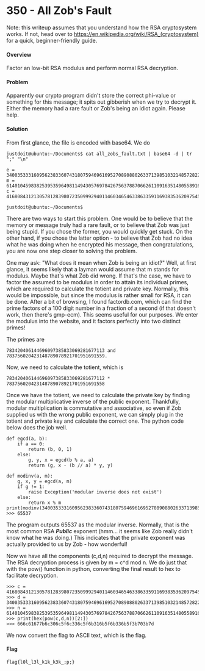 # 350 - All Zob's Fault

Note: this writeup assumes that you understand how the RSA cryptosystem works.  If not, head over to https://en.wikipedia.org/wiki/RSA_(cryptosystem) for a quick, beginner-friendly guide.

#### Overview

Factor an low-bit RSA modulus and perform normal RSA decryption.

#### Problem

Apparently our crypto program didn't store the correct phi-value or something for this message; it spits out gibberish when we try to decrypt it. Either the memory had a rare fault or Zob's being an idiot again. Please help.


#### Solution

From first glance, the file is encoded with base64.  We do 
        
    justdoit@ubuntu:~/Documents$ cat all_zobs_fault.txt | base64 -d | tr ";" "\n"
    
    e = 340035333160956238336074318075946961695270890880263371398510321485728225; 
    m = 614010459838253953596498114943057697842675637887066261109163514805589167; 
    c = 416808431213057812839807235099929401146034654633863359116938353620975451;
    
    justdoit@ubuntu:~/Documents$
There are two ways to start this problem.  One would be to believe that the memory or message truly had a rare fault, or to believe that Zob was just being stupid.  If you chose the former, you would quickly get stuck.  On the other hand, if you chose the latter option - to believe that Zob had no idea what he was doing when he encrypted his message, then congratulations, you are now one step closer to solving the problem.  

One may ask: "What does it mean when Zob is being an idiot?"  Well, at first glance, it seems likely that a layman would assume that m stands for modulus.  Maybe that's what Zob did wrong.  If that's the case, we have to factor the assumed to be modulus in order to attain its individual primes, which are required to calculate the totient and private key.  Normally, this would be impossible, but since the modulus is rather small for RSA, it can be done.  After a bit of browsing, I found factordb.com, which can find the prime factors of a 100 digit number in a fraction of a second (if that doesn't work, then there's gmp-ecm).    This seems useful for our purposes.  We enter the modulus into the website, and it factors perfectly into two distinct primes!

The primes are 

    783420406144696097385833069281677113 and 783756020423148789078921701951691559.
    
Now, we need to calculate the totient, which is 
    
    783420406144696097385833069281677112 * 783756020423148789078921701951691558 
    
Once we have the totient, we need to calculate the private key by finding the modular multiplicative inverse of the public exponent.  Thankfully, modular multiplication is commutative and associative, so even if Zob supplied us with the wrong public exponent, we can simply plug in the totient and private key and calculate the correct one.  The python code below does the job well.

    def egcd(a, b):
        if a == 0:
            return (b, 0, 1)
        else:
            g, y, x = egcd(b % a, a)
            return (g, x - (b // a) * y, y)
    
    def modinv(a, m):
        g, x, y = egcd(a, m)
        if g != 1:
            raise Exception('modular inverse does not exist')
        else:
            return x % m
    print(modinv(340035333160956238336074318075946961695270890880263371398510321485728225,614010459838253953596498114943057696275499211319221374644408743572220496))
    >>> 65537

The program outputs 65537 as the modular inverse.  Normally, that is the most common RSA <i><b>Public</b></i> exponent (hmm... it seems like Zob really didn't know what he was doing.)  This indicates that the private exponent was actually provided to us by Zob - how wonderful!

Now we have all the components (c,d,n) required to decrypt the message.  The RSA decryption process is given by m = c^d mod n.  We do just that with the pow() function in python, converting the final result to hex to facilitate decryption.

    >>> c = 416808431213057812839807235099929401146034654633863359116938353620975451
    >>> d = 340035333160956238336074318075946961695270890880263371398510321485728225
    >>> n = 614010459838253953596498114943057697842675637887066261109163514805589167
    >>> print(hex(pow(c,d,n))[2:])
    >>> 666c61677b6c306c5f6c336c5f6b316b5f6b336b5f3b703b7d
    
We now convert the flag to ASCII text, which is the flag.

#### Flag

    flag{l0l_l3l_k1k_k3k_;p;}
